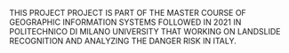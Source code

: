 THIS PROJECT PROJECT IS PART OF THE MASTER COURSE OF GEOGRAPHIC INFORMATION SYSTEMS FOLLOWED IN 2021 IN POLITECHNICO DI MILANO UNIVERSITY THAT WORKING ON 
LANDSLIDE RECOGNITION AND ANALYZING THE DANGER RISK IN ITALY.
